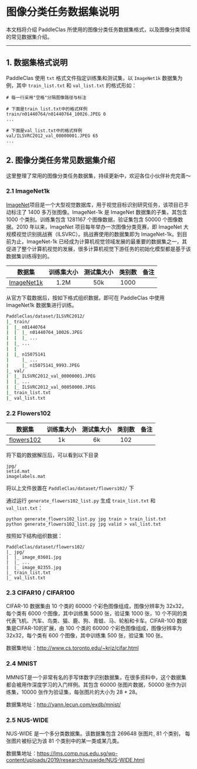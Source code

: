 # 图像分类任务数据集说明

本文档将介绍 PaddleClas 所使用的图像分类任务数据集格式，以及图像分类领域的常见数据集介绍。

---

## 1. 数据集格式说明

PaddleClas 使用 `txt` 格式文件指定训练集和测试集，以 `ImageNet1k` 数据集为例，其中 `train_list.txt` 和 `val_list.txt` 的格式形如：

```shell
# 每一行采用"空格"分隔图像路径与标注

# 下面是train_list.txt中的格式样例
train/n01440764/n01440764_10026.JPEG 0
...

# 下面是val_list.txt中的格式样例
val/ILSVRC2012_val_00000001.JPEG 65
...
```

## 2. 图像分类任务常见数据集介绍

这里整理了常用的图像分类任务数据集，持续更新中，欢迎各位小伙伴补充完善～

### 2.1 ImageNet1k

[ImageNet](https://image-net.org/)项目是一个大型视觉数据库，用于视觉目标识别研究任务，该项目已手动标注了 1400 多万张图像。ImageNet-1k 是 ImageNet 数据集的子集，其包含 1000 个类别。训练集包含 1281167 个图像数据，验证集包含 50000 个图像数据。2010 年以来，ImageNet 项目每年举办一次图像分类竞赛，即 ImageNet 大规模视觉识别挑战赛（ILSVRC）。挑战赛使用的数据集即为 ImageNet-1k。到目前为止，ImageNet-1k 已经成为计算机视觉领域发展的最重要的数据集之一，其促进了整个计算机视觉的发展，很多计算机视觉下游任务的初始化模型都是基于该数据集训练得到的。

数据集 | 训练集大小 | 测试集大小 | 类别数 | 备注|
:------:|:---------------:|:---------------------:|:-----------:|:-----------:
[ImageNet1k](http://www.image-net.org/challenges/LSVRC/2012/)|1.2M| 50k | 1000 |

从官方下载数据后，按如下格式组织数据，即可在 PaddleClas 中使用 ImageNet1k 数据集进行训练。

```bash
PaddleClas/dataset/ILSVRC2012/
|_ train/
|  |_ n01440764
|  |  |_ n01440764_10026.JPEG
|  |  |_ ...
|  |_ ...
|  |
|  |_ n15075141
|     |_ ...
|     |_ n15075141_9993.JPEG
|_ val/
|  |_ ILSVRC2012_val_00000001.JPEG
|  |_ ...
|  |_ ILSVRC2012_val_00050000.JPEG
|_ train_list.txt
|_ val_list.txt
```

### 2.2 Flowers102

数据集 | 训练集大小 | 测试集大小 | 类别数 | 备注|
:------:|:---------------:|:---------------------:|:-----------:|:-----------:
[flowers102](https://www.robots.ox.ac.uk/~vgg/data/flowers/102/)|1k | 6k | 102 |

将下载的数据解压后，可以看到以下目录

```shell
jpg/
setid.mat
imagelabels.mat
```

将以上文件放置在 `PaddleClas/dataset/flowers102/` 下

通过运行 `generate_flowers102_list.py` 生成 `train_list.txt` 和 `val_list.txt`：

```shell
python generate_flowers102_list.py jpg train > train_list.txt
python generate_flowers102_list.py jpg valid > val_list.txt
```

按照如下结构组织数据：

```shell
PaddleClas/dataset/flowers102/
|_ jpg/
|  |_ image_03601.jpg
|  |_ ...
|  |_ image_02355.jpg
|_ train_list.txt
|_ val_list.txt
```

### 2.3 CIFAR10 / CIFAR100

CIFAR-10 数据集由 10 个类的 60000 个彩色图像组成，图像分辨率为 32x32，每个类有 6000 个图像，其中训练集 5000 张，验证集 1000 张，10 个不同的类代表飞机、汽车、鸟类、猫、鹿、狗、青蛙、马、轮船和卡车。CIFAR-100 数据集是CIFAR-10的扩展，由 100 个类的 60000 个彩色图像组成，图像分辨率为 32x32，每个类有 600 个图像，其中训练集 500 张，验证集 100 张。

数据集地址：http://www.cs.toronto.edu/~kriz/cifar.html

### 2.4 MNIST

MMNIST是一个非常有名的手写体数字识别数据集，在很多资料中，这个数据集都会被用作深度学习的入门样例。其包含 60000 张图片数据，50000 张作为训练集，10000 张作为验证集，每张图片的大小为 28 * 28。

数据集地址：http://yann.lecun.com/exdb/mnist/

### 2.5 NUS-WIDE

NUS-WIDE 是一个多分类数据集。该数据集包含 269648 张图片, 81 个类别， 每张图片被标记为该 81 个类别中的某一类或某几类。

数据集地址：https://lms.comp.nus.edu.sg/wp-content/uploads/2019/research/nuswide/NUS-WIDE.html
